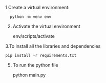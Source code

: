 1.Create a virtual environment:
    
      python -m venv env

2. Activate the virtual environment

     env/scripts/activate

3.To install all the libraries and dependencies

    pip install -r requirements.txt
    
5. To run the python file

     python main.py
